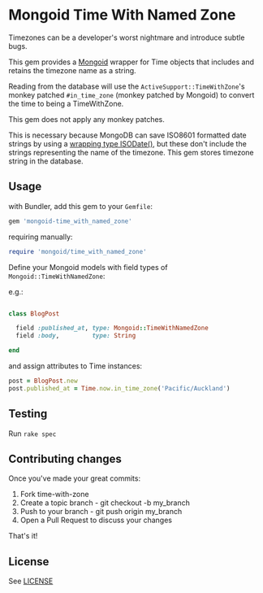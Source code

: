 # Mongoid Time With Named Zone

Timezones can be a developer's worst nightmare and introduce subtle bugs.

This gem provides a [Mongoid](mongoid.org) wrapper for Time objects that includes and retains the timezone name as a string.

Reading from the database will use the `ActiveSupport::TimeWithZone`'s monkey patched `#in_time_zone` (monkey patched by Mongoid) to convert the time to being a TimeWithZone.

This gem does not apply any monkey patches.

This is necessary because MongoDB can save ISO8601 formatted date strings by using a [wrapping type ISODate()](http://docs.mongodb.org/manual/core/shell-types/#date),
but these don't include the strings representing the name of the timezone. This gem stores timezone string in the database.

## Usage

with Bundler, add this gem to your `Gemfile`:

```ruby
gem 'mongoid-time_with_named_zone'
```

requiring manually:

```ruby
require 'mongoid/time_with_named_zone'
```

Define your Mongoid models with field types of `Mongoid::TimeWithNamedZone`:

e.g.:

```ruby

class BlogPost

  field :published_at, type: Mongoid::TimeWithNamedZone
  field :body,         type: String

end

```

and assign attributes to Time instances:

```ruby
post = BlogPost.new
post.published_at = Time.now.in_time_zone('Pacific/Auckland')

```

## Testing

Run `rake spec`

## Contributing changes

Once you've made your great commits:

1. Fork time-with-zone
2. Create a topic branch - git checkout -b my_branch
3. Push to your branch - git push origin my_branch
4. Open a Pull Request to discuss your changes

That's it!

## License

See [LICENSE](LICENSE)
